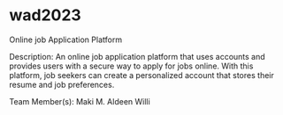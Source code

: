 # wad2023
Online job Application Platform

Description:
An online job application platform that uses accounts and provides users with a secure way to apply for jobs online. With this platform, job seekers can create a personalized account that stores their resume and job preferences.

Team Member(s):
Maki M. Aldeen Willi
